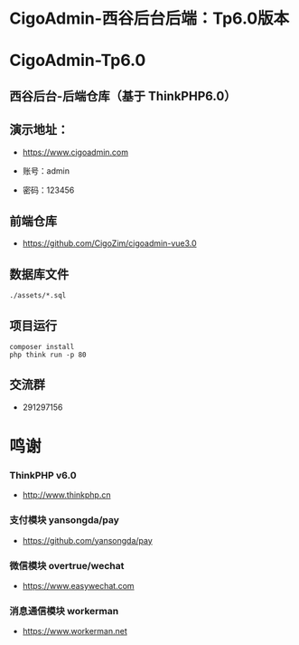 CigoAdmin-西谷后台后端：Tp6.0版本
===============

# CigoAdmin-Tp6.0

## 西谷后台-后端仓库（基于 ThinkPHP6.0）

## 演示地址：

- https://www.cigoadmin.com

- 账号：admin

- 密码：123456

## 前端仓库

- https://github.com/CigoZim/cigoadmin-vue3.0

## 数据库文件
```
./assets/*.sql
```

## 项目运行

```
composer install
php think run -p 80
```

## 交流群

- 291297156

# 鸣谢

### ThinkPHP v6.0
- http://www.thinkphp.cn

### 支付模块 yansongda/pay
- https://github.com/yansongda/pay

### 微信模块 overtrue/wechat
- https://www.easywechat.com

### 消息通信模块 workerman
- https://www.workerman.net
